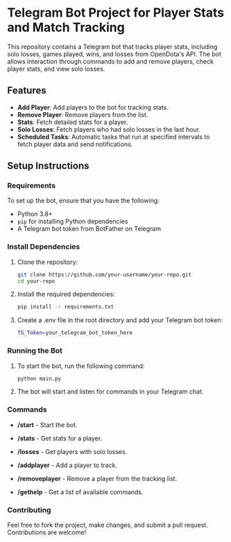 # Telegram Bot Project for Player Stats and Match Tracking

This repository contains a Telegram bot that tracks player stats, including solo losses, games played, wins, and losses from OpenDota's API. The bot allows interaction through commands to add and remove players, check player stats, and view solo losses.

## Features

- **Add Player**: Add players to the bot for tracking stats.
- **Remove Player**: Remove players from the list.
- **Stats**: Fetch detailed stats for a player.
- **Solo Losses**: Fetch players who had solo losses in the last hour.
- **Scheduled Tasks**: Automatic tasks that run at specified intervals to fetch player data and send notifications.

## Setup Instructions

### Requirements

To set up the bot, ensure that you have the following:

- Python 3.8+
- `pip` for installing Python dependencies
- A Telegram bot token from BotFather on Telegram

### Install Dependencies

1. Clone the repository:
   ```bash
   git clone https://github.com/your-username/your-repo.git
   cd your-repo
2. Install the required dependencies:
   ```bash
   pip install -r requirements.txt
3. Create a .env file in the root directory and add your Telegram bot token:
    ```bash
   TG_Token=your_telegram_bot_token_here

### Running the Bot
1. To start the bot, run the following command:
   ```bash
   python main.py
2. The bot will start and listen for commands in your Telegram chat.

### Commands
- **/start** - Start the bot.

- **/stats** - Get stats for a player.

- **/losses** - Get players with solo losses.

- **/addplayer** - Add a player to track.

- **/removeplayer** - Remove a player from the tracking list.

- **/gethelp** - Get a list of available commands.

### Contributing
Feel free to fork the project, make changes, and submit a pull request. Contributions are welcome!